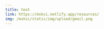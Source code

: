 ```yaml
---
title: test
link: https://msksi.netlify.app/resources/
img: /msksi/static/img/upload/gmail.png
---
```

